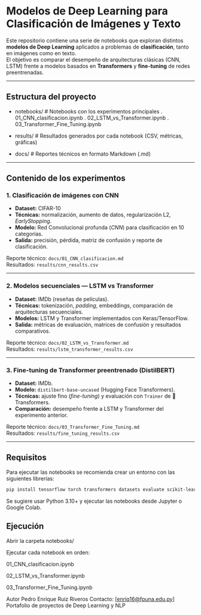 # Modelos de Deep Learning para Clasificación de Imágenes y Texto

Este repositorio contiene una serie de notebooks que exploran distintos **modelos de Deep Learning** aplicados a problemas de **clasificación**, tanto en imágenes como en texto.  
El objetivo es comparar el desempeño de arquitecturas clásicas (CNN, LSTM) frente a modelos basados en **Transformers** y **fine-tuning** de redes preentrenadas.

-----------------------------------------------------------------------------------------------------

## Estructura del proyecto

- notebooks/ # Notebooks con los experimentos principales
    . 01_CNN_clasificacion.ipynb
    . 02_LSTM_vs_Transformer.ipynb
    . 03_Transformer_Fine_Tuning.ipynb

- results/ # Resultados generados por cada notebook (CSV, métricas, gráficas)

- docs/ # Reportes técnicos en formato Markdown (.md)


-----------------------------------------------------------------------------------------------------

## Contenido de los experimentos

### 1. Clasificación de imágenes con CNN
- **Dataset:** CIFAR-10  
- **Técnicas:** normalización, aumento de datos, regularización L2, *EarlyStopping*.  
- **Modelo:** Red Convolucional profunda (*CNN*) para clasificación en 10 categorías.  
- **Salida:** precisión, pérdida, matriz de confusión y reporte de clasificación.  

Reporte técnico: `docs/01_CNN_clasificacion.md`  
Resultados:      `results/cnn_results.csv`

-----------------------------------------------------------------------------------------------------

### 2. Modelos secuenciales — LSTM vs Transformer
- **Dataset:** IMDb (reseñas de películas).  
- **Técnicas:** tokenización, *padding*, embeddings, comparación de arquitecturas secuenciales.  
- **Modelos:** LSTM y Transformer implementados con Keras/TensorFlow.  
- **Salida:** métricas de evaluación, matrices de confusión y resultados comparativos.  

Reporte técnico: `docs/02_LSTM_vs_Transformer.md`  
Resultados: `results/lstm_transformer_results.csv`

-----------------------------------------------------------------------------------------------------

### 3. Fine-tuning de Transformer preentrenado (DistilBERT)
- **Dataset:** IMDb.  
- **Modelo:** `distilbert-base-uncased` (Hugging Face Transformers).  
- **Técnicas:** ajuste fino (*fine-tuning*) y evaluación con `Trainer` de 🤗 Transformers.  
- **Comparación:** desempeño frente a LSTM y Transformer del experimento anterior.  

Reporte técnico: `docs/03_Transformer_Fine_Tuning.md`  
Resultados: `results/fine_tuning_results.csv`

-----------------------------------------------------------------------------------------------------

## Requisitos

Para ejecutar las notebooks se recomienda crear un entorno con las siguientes librerías:

```bash
pip install tensorflow torch transformers datasets evaluate scikit-learn seaborn matplotlib pandas numpy
```

Se sugiere usar Python 3.10+ y ejecutar las notebooks desde Jupyter o Google Colab.

## Ejecución

Abrir la carpeta notebooks/

Ejecutar cada notebook en orden:

01_CNN_clasificacion.ipynb

02_LSTM_vs_Transformer.ipynb

03_Transformer_Fine_Tuning.ipynb

Autor
Pedro Enrique Ruiz Riveros
Contacto: [enriq16@fpuna.edu.py]
Portafolio de proyectos de Deep Learning y NLP
